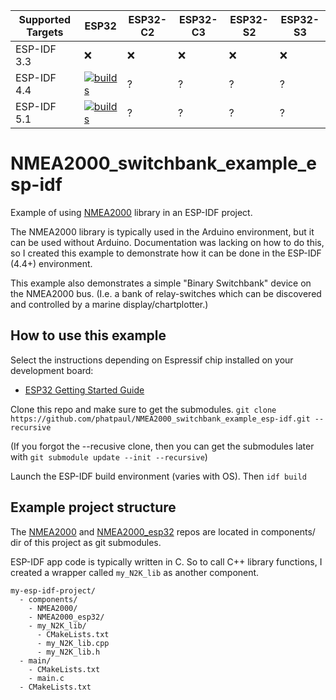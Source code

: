 | Supported Targets | ESP32 | ESP32-C2 | ESP32-C3 | ESP32-S2 | ESP32-S3 |
| ----------------- | ----- | -------- | -------- | -------- | -------- |
| ESP-IDF 3.3 | ❌ | ❌ | ❌ | ❌ | ❌ |
| ESP-IDF 4.4 | [![builds](https://github.com/phatpaul/NMEA2000_switchbank_example_esp-idf/actions/workflows/builds-idf4.4-esp32.yml/badge.svg)](https://github.com/phatpaul/NMEA2000_switchbank_example_esp-idf/actions/workflows/builds-idf4.4-esp32.yml) | ? | ? | ? | ? |
| ESP-IDF 5.1 | [![builds](https://github.com/phatpaul/NMEA2000_switchbank_example_esp-idf/actions/workflows/builds-idf5.1-esp32.yml/badge.svg)](https://github.com/phatpaul/NMEA2000_switchbank_example_esp-idf/actions/workflows/builds-idf5.1-esp32.yml) | ? | ? | ? | ? |

# NMEA2000_switchbank_example_esp-idf

Example of using [NMEA2000](https://github.com/ttlappalainen/NMEA2000) library in an ESP-IDF project.  

The NMEA2000 library is typically used in the Arduino environment, but it can be used without Arduino.  Documentation was lacking on how to do this, so I created this example to demonstrate how it can be done in the ESP-IDF (4.4+) environment.

This example also demonstrates a simple "Binary Switchbank" device on the NMEA2000 bus.  (I.e. a bank of relay-switches which can be discovered and controlled by a marine display/chartplotter.)

## How to use this example

Select the instructions depending on Espressif chip installed on your development board:

- [ESP32 Getting Started Guide](https://docs.espressif.com/projects/esp-idf/en/stable/get-started/index.html)

Clone this repo and make sure to get the submodules.
`git clone https://github.com/phatpaul/NMEA2000_switchbank_example_esp-idf.git --recursive`

(If you forgot the --recusive clone, then you can get the submodules later with `git submodule update --init --recursive`)

Launch the ESP-IDF build environment (varies with OS).  Then `idf build`

## Example project structure

The [NMEA2000](https://github.com/ttlappalainen/NMEA2000) and [NMEA2000_esp32](https://github.com/ttlappalainen/NMEA2000_esp32) repos are located in components/ dir of this project as git submodules.

ESP-IDF app code is typically written in C.  So to call C++ library functions, I created a wrapper called `my_N2K_lib` as another component.
```
my-esp-idf-project/
  - components/
    - NMEA2000/
    - NMEA2000_esp32/
    - my_N2K_lib/
      - CMakeLists.txt
      - my_N2K_lib.cpp
      - my_N2K_lib.h
  - main/
    - CMakeLists.txt
    - main.c
  - CMakeLists.txt 
```
